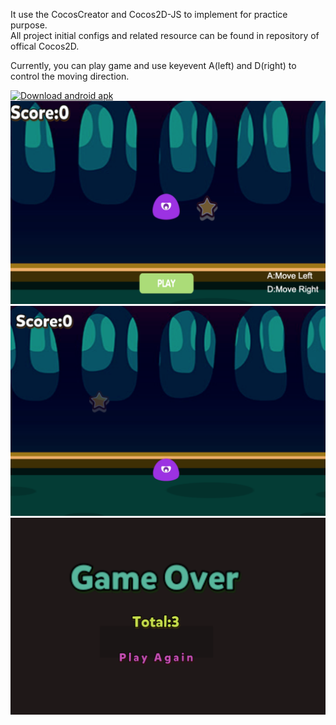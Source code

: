 It use the CocosCreator and Cocos2D-JS to implement for practice purpose.  
All project initial configs and related resource can be found in repository of offical Cocos2D.  

Currently, you can play game and use keyevent A(left) and D(right) to control the moving direction.  

<a href='https://github.com/YomiRY/StarCatcher/blob/feature/adjust_readme_resources/readme_resources/android_v1.2.0.apk'><img alt='Download android apk' src='https://github.com/YomiRY/StarCatcher/blob/feature/adjust_readme_resources/readme_resources/android_download.jpg' width='220px'/></a>
![v1.1.0](readme_resources/game_snapshot_v1.1.0_1.png)
![v1.1.0](readme_resources/game_snapshot_v1.1.0_2.png)
![v1.1.0](readme_resources/game_snapshot_v1.2.0_3.png)
